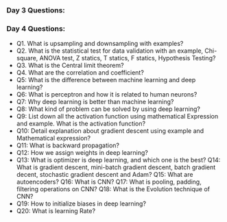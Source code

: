 ### Day 3 Questions:



### Day 4 Questions:
- Q1. What is upsampling and downsampling with examples?
- Q2. What is the statistical test for data validation with an example, Chi-square, ANOVA test, Z statics, T statics, F statics, Hypothesis Testing?
- Q3. What is the Central limit theorem?
- Q4. What are the correlation and coefficient?
- Q5: What is the difference between machine learning and deep learning?
- Q6: What is perceptron and how it is related to human neurons?
- Q7: Why deep learning is better than machine learning?
- Q8: What kind of problem can be solved by using deep learning?
- Q9: List down all the activation function using mathematical Expression and example. What is the activation function?
- Q10: Detail explanation about gradient descent using example and Mathematical expression?
- Q11: What is backward propagation?
- Q12: How we assign weights in deep learning?
- Q13: What is optimizer is deep learning, and which one is the best?
Q14: What is gradient descent, mini-batch gradient descent, batch gradient decent, stochastic gradient descent and Adam?
Q15: What are autoencoders?
Q16: What is CNN?
Q17: What is pooling, padding, filtering operations on CNN?
Q18: What is the Evolution technique of CNN?
- Q19: How to initialize biases in deep learning?
- Q20: What is learning Rate?
